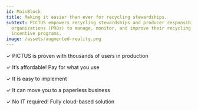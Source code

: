 ```yaml
---
id: MainBlock
title: Making it easier than ever for recycling stewardships.
subtext: PICTUS empowers recycling stewardships and producer responsibility
  organizations (PROs) to manage, monitor, and improve their recycling and
  incentive programs.
image: /assets/augmented-reality.png
---
```

✓ PICTUS is proven with thousands of users in production

✓ It’s affordable! Pay for what you use

✓ It is easy to implement

✓ It can move you to a paperless business

✓ No IT required! Fully cloud-based solution